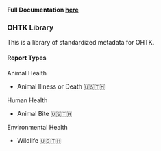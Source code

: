 #### Full Documentation [here](https://onehealthtoolkit.github.io/ohtk-docs/ohtk-api/)

### OHTK Library
This is a library of standardized metadata for OHTK. 

#### Report Types
Animal Health
 - Animal Illness or Death 🇺🇸🇹🇭

Human Health
 - Animal Bite 🇺🇸🇹🇭

Environmental Health
 - Wildlife 🇺🇸🇹🇭
